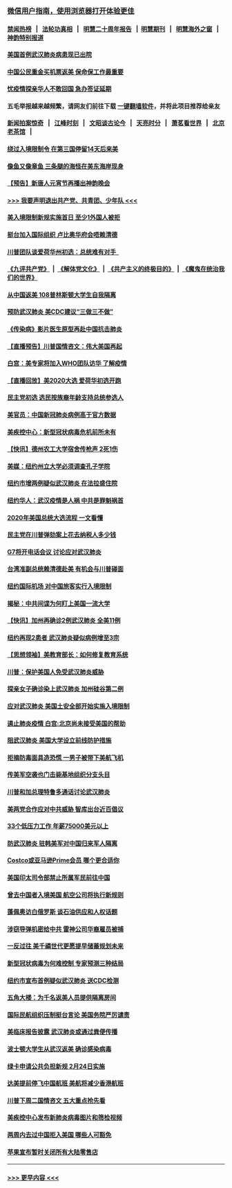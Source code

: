 ### [微信用户指南，使用浏览器打开体验更佳](https://github.com/gfw-breaker/banned-news1/blob/master/indexes/wechat-guide.md?t=0)
#### [禁闻热榜](热点新闻.md?t=0)  &nbsp;&nbsp;|&nbsp;&nbsp; [法轮功真相](https://github.com/gfw-breaker/truth/blob/master/README.md?t=0) &nbsp;&nbsp;|&nbsp;&nbsp; [明慧二十周年报告](https://github.com/gfw-breaker/mh-reports/blob/master/README.md?t=0) &nbsp;&nbsp;|&nbsp;&nbsp;[明慧期刊](https://github.com/gfw-breaker/mh-qikan) &nbsp;&nbsp;|&nbsp;&nbsp; [明慧海外之窗](https://github.com/gfw-breaker/mh-news/blob/master/README.md?t=0) &nbsp;&nbsp;|&nbsp;&nbsp; [神韵特别报道](https://github.com/gfw-breaker/mh-news/blob/master/shenyun.md?t=0)
#### [美国首例武汉肺炎病患现已出院](../pages/nsc412/n11842740.md?t=02042055) 
#### [中国公民重金买机票返美  保命保工作最重要](../pages/nsc412/n11843282.md?t=02042055) 
#### [忧疫情探亲华人不敢回国  急办签证延期](../pages/nsc412/n11843344.md?t=02042055) 
#### 五毛举报越来越频繁，请网友们前往下载 [一键翻墙软件](https://github.com/gfw-breaker/ssr-accounts)，并将此项目推荐给亲友
#### [新闻拍案惊奇](https://github.com/gfw-breaker/banned-news1/blob/master/pages/link4.md) &nbsp;&nbsp;|&nbsp;&nbsp; [江峰时刻](https://github.com/gfw-breaker/banned-news1/blob/master/pages/link4.md) &nbsp;&nbsp;|&nbsp;&nbsp; [文昭谈古论今](https://github.com/gfw-breaker/banned-news1/blob/master/pages/link4.md) &nbsp;&nbsp;|&nbsp;&nbsp; [天亮时分](https://github.com/gfw-breaker/banned-news1/blob/master/pages/link4.md) &nbsp;&nbsp;|&nbsp;&nbsp; [萧茗看世界](https://github.com/gfw-breaker/banned-news1/blob/master/pages/link4.md) &nbsp;&nbsp;|&nbsp;&nbsp; [北京老茶馆](https://github.com/gfw-breaker/banned-news1/blob/master/pages/link4.md) &nbsp;&nbsp;|&nbsp;&nbsp; 
#### [绕过入境限制令  在第三国停留14天后来美](../pages/nsc412/n11843341.md?t=02042055) 
#### [像鱼又像章鱼 三条腿的海怪在美东海岸现身](../pages/nsc412/n11843092.md?t=02042055) 
#### [【预告】新唐人元宵节再播出神韵晚会](../pages/nsc412/n11843192.md?t=02042055) 
#### [>>> 我要声明退出共产党、共青团、少年队 <<<](https://github.com/begood0513/goodnews/blob/master/quit/letter.md) 
#### [美入境限制新规实施首日 至少1外国人被拒](../pages/nsc412/n11843058.md?t=02042055) 
#### [挺台加入国际组织 卢比奥华府会唔赖清德](../pages/nsc412/n11843023.md?t=02042055) 
#### [川普团队谈爱荷华州初选：总统难有对手  ](../pages/nsc412/n11842867.md?t=02042055) 
#### [《九评共产党》](https://github.com/begood0513/9ping.md/blob/master/README.md) &nbsp;|&nbsp; [《解体党文化》](../../../../jtdwh.md/blob/master/README.md)  &nbsp;|&nbsp; [《共产主义的终极目的》](../../../../gczydzjmd.md/blob/master/README.md) &nbsp;|&nbsp; [《魔鬼在统治我们的世界》](../../../../mgztzwmdsj.md/blob/master/README.md) 
#### [从中国返美 108普林斯顿大学生自我隔离](../pages/nsc412/n11842714.md?t=02042055) 
#### [预防武汉肺炎 美CDC建议“三做三不做”](../pages/nsc412/n11842700.md?t=02042055) 
#### [《传染病》影片医生原型再赴中国抗击肺炎](../pages/nsc412/n11842626.md?t=02042055) 
#### [【直播预告】川普国情咨文：伟大美国再起](../pages/nsc412/n11842079.md?t=02042055) 
#### [白宫：美专家将加入WHO团队访华 了解疫情](../pages/nsc412/n11842198.md?t=02042055) 
#### [【直播回放】美2020大选 爱荷华初选开跑](../pages/nsc412/n11841820.md?t=02042055) 
#### [民主党初选 选民按族裔年龄支持总统参选人](../pages/nsc412/n11842239.md?t=02042055) 
#### [美官员：中国新冠肺炎病例高于官方数据](../pages/nsc412/n11842452.md?t=02042055) 
#### [美疾控中心：新型冠状病毒危机前所未有](../pages/nsc412/n11842406.md?t=02042055) 
#### [【快讯】德州农工大学宿舍传枪声 2死1伤](../pages/nsc412/n11842279.md?t=02042055) 
#### [美媒：纽约州立大学必须调查孔子学院](../pages/nsc412/n11840637.md?t=02042055) 
#### [纽约市增两例疑似武汉肺炎 在法拉盛住院](../pages/nsc412/n11840625.md?t=02042055) 
#### [纽约华人：武汉疫情是人祸 中共是罪魁祸首](../pages/nsc412/n11840631.md?t=02042055) 
#### [2020年美国总统大选流程 一文看懂](../pages/nsc412/n11842056.md?t=02042055) 
#### [民主党在川普弹劾案上花去纳税人多少钱](../pages/nsc412/n11841941.md?t=02042055) 
#### [G7将开电话会议 讨论应对武汉肺炎](../pages/nsc412/n11841658.md?t=02042055) 
#### [台湾准副总统赖清德赴美 有机会与川普碰面](../pages/nsc412/n11841332.md?t=02042055) 
#### [纽约国际机场  对中国旅客实行入境限制](../pages/nsc412/n11840619.md?t=02042055) 
#### [揭秘：中共间谍为何盯上美国一流大学](../pages/nsc412/n11840270.md?t=02042055) 
#### [【快讯】加州再确诊2例武汉肺炎 全美11例](../pages/nsc412/n11840339.md?t=02042055) 
#### [纽约再现2患者 武汉肺炎疑似病例增至3宗](../pages/nsc412/n11840010.md?t=02042055) 
#### [【思想领袖】美教育部长：如何修复教育系统](../pages/nsc412/n11690865.md?t=02042055) 
#### [川普：保护美国人免受武汉肺炎威胁](../pages/nsc412/n11839718.md?t=02042055) 
#### [探亲女子确诊染上武汉肺炎 加州硅谷第二例](../pages/nsc412/n11839784.md?t=02042055) 
#### [应对武汉肺炎 美国土安全部开始实施入境限制](../pages/nsc412/n11839729.md?t=02042055) 
#### [遏止肺炎疫情 白宫:北京尚未接受美国的帮助](../pages/nsc412/n11839660.md?t=02042055) 
#### [阻武汉肺炎 美国大学设立前线防护措施](../pages/nsc412/n11839479.md?t=02042055) 
#### [拒摘防毒面具造恐慌 一男子被带下美航飞机](../pages/nsc412/n11839455.md?t=02042055) 
#### [传美军空袭也门击毙基地组织分支头目](../pages/nsc412/n11839210.md?t=02042055) 
#### [川普和加总理特鲁多通话讨论武汉肺炎](../pages/nsc412/n11839128.md?t=02042055) 
#### [美两党合作应对中共威胁 智库出台近百倡议](../pages/nsc412/n11838437.md?t=02042055) 
#### [33个低压力工作 年薪75000美元以上](../pages/nsc412/n11834441.md?t=02042055) 
#### [防武汉肺炎 驻韩美军对中国归来军人隔离](../pages/nsc412/n11838970.md?t=02042055) 
#### [Costco或亚马逊Prime会员 哪个更合适你](../pages/nsc412/n11834459.md?t=02042055) 
#### [美国印太司令部禁止所属军民前往中国](../pages/nsc412/n11838418.md?t=02042055) 
#### [曾去中国者入境美国 航空公司将执行新规则](../pages/nsc412/n11838375.md?t=02042055) 
#### [蓬佩奥访白俄罗斯 谈石油供应和人权话题](../pages/nsc412/n11838242.md?t=02042055) 
#### [涉窃导弹机密给中共 雷神公司华裔雇员被捕](../pages/nsc412/n11838129.md?t=02042055) 
#### [一反过往 美千禧世代更愿提早储蓄规划未来](../pages/nsc412/n11837601.md?t=02042055) 
#### [新型冠状病毒为何难控制 专家预测三种结局](../pages/nsc412/n11838002.md?t=02042055) 
#### [纽约市宣布首例疑似武汉肺炎 送CDC检测](../pages/nsc412/n11837852.md?t=02042055) 
#### [五角大楼：为千名返美人员提供隔离房间](../pages/nsc412/n11837831.md?t=02042055) 
#### [国际民航组织压制挺台言论 美国务院严厉谴责](../pages/nsc412/n11837791.md?t=02042055) 
#### [美临床报告披露 武汉肺炎或通过粪便传播](../pages/nsc412/n11837626.md?t=02042055) 
#### [波士顿大学生从武汉返美 确诊感染病毒](../pages/nsc412/n11837580.md?t=02042055) 
#### [绿卡申请公共负担新规 2月24日实施](../pages/nsc412/n11836634.md?t=02042055) 
#### [达美提前停飞中国航班 美航将减少香港航班](../pages/nsc412/n11837649.md?t=02042055) 
#### [川普下周二国情咨文 五大重点抢先看](../pages/nsc412/n11837512.md?t=02042055) 
#### [美疾控中心发布新肺炎病毒图片和筛检视频](../pages/nsc412/n11837491.md?t=02042055) 
#### [两周内去过中国拒入美国 哪些人可豁免](../pages/nsc412/n11837400.md?t=02042055) 
#### [苹果宣布暂时关闭所有大陆零售店](../pages/nsc412/n11837097.md?t=02042055) 

----
#### [ >>> 更早内容 <<< ](../indexes/nsc412-earlier.md)
